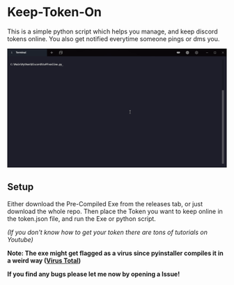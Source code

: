 # Keep-Token-On

This is a simple python script which helps you manage, and keep discord tokens online.
You also get notified everytime someone pings or dms you.

<img src="https://github.com/A2uma0/Keep-Token-On/blob/main/online.gif" alt="gif">

## Setup

Either download the Pre-Compiled Exe from the releases tab, or just download the whole repo.
Then place the Token you want to keep online in the token.json file, and run the Exe or python script.



*(If you don't know how to get your token there are tons of tutorials on Youtube)*

**Note: The exe might get flagged as a virus since pyinstaller compiles it in a weird way ([Virus Total](https://www.virustotal.com/gui/file/4db3451019ab8150b10f0e506da4d81634d21e13a7d15614f4634d91c0e4ca4d/detection))**

**If you find any bugs please let me now by opening a Issue!**
